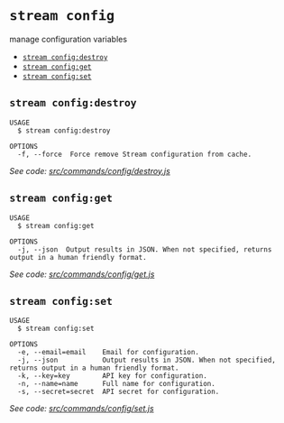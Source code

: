 `stream config`
===============

manage configuration variables

* [`stream config:destroy`](#stream-configdestroy)
* [`stream config:get`](#stream-configget)
* [`stream config:set`](#stream-configset)

## `stream config:destroy`

```
USAGE
  $ stream config:destroy

OPTIONS
  -f, --force  Force remove Stream configuration from cache.
```

_See code: [src/commands/config/destroy.js](https://github.com/getstream/stream-cli/blob/v0.0.1-beta.55/src/commands/config/destroy.js)_

## `stream config:get`

```
USAGE
  $ stream config:get

OPTIONS
  -j, --json  Output results in JSON. When not specified, returns output in a human friendly format.
```

_See code: [src/commands/config/get.js](https://github.com/getstream/stream-cli/blob/v0.0.1-beta.55/src/commands/config/get.js)_

## `stream config:set`

```
USAGE
  $ stream config:set

OPTIONS
  -e, --email=email    Email for configuration.
  -j, --json           Output results in JSON. When not specified, returns output in a human friendly format.
  -k, --key=key        API key for configuration.
  -n, --name=name      Full name for configuration.
  -s, --secret=secret  API secret for configuration.
```

_See code: [src/commands/config/set.js](https://github.com/getstream/stream-cli/blob/v0.0.1-beta.55/src/commands/config/set.js)_
